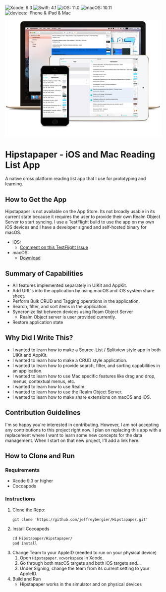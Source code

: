 ![Xcode: 9.3](https://img.shields.io/badge/Xcode-9.3-lightgrey.svg) ![Swift: 4.1](https://img.shields.io/badge/Swift-4.1-lightgrey.svg) ![iOS: 11.0](https://img.shields.io/badge/iOS-11.0-lightgrey.svg) ![macOS: 10.11](https://img.shields.io/badge/macOS-10.11-lightgrey.svg) ![devices: iPhone & iPad & Mac](https://img.shields.io/badge/devices-iPad%20%26%20iPhone%20%26%20Mac-lightgrey.svg)

![Hipstapaper Screenshots](/readme-screenshot.png)

# Hipstapaper - iOS and Mac Reading List App
A native cross platform reading list app that I use for prototyping and learning.

## How to Get the App
Hipstapaper is not available on the App Store. Its not broadly usable in its current state because it requires the user to provide their own Realm Object Server to start syncing. I use a TestFlight build to use the app on my own iOS devices and I have a developer signed and self-hosted binary for macOS.
- iOS:
    - [Comment on this TestFlight Issue](/jeffreybergier/Hipstapaper/issues/1)
- macOS:
    - [Download](http://www.jeffburg.com/zzNotPortfolio/Hipstapaper/current/Hipstapaper.zip)

## Summary of Capabilities
- All features implemented separately in UIKit and AppKit.
- Add URL's into the application by using macOS and iOS system share sheet.
- Perform Bulk CRUD and Tagging operations in the application.
- Search, filter, and sort items in the application.
- Syncronize list between devices using Ream Object Server
    - Realm Object server is user provided currently.
- Restore application state

## Why Did I Write This?
- I wanted to learn how to make a Source-List / Splitview style app in both UIKit and AppKit.
- I wanted to learn how to make a CRUD style application.
- I wanted to learn how to provide search, filter, and sorting capabilities in an application.
- I wanted to learn how to use Mac specific features like drag and drop, menus, contextual menus, etc.
- I wanted to learn how to use Realm.
- I wanted to learn how to use the Realm Object Server.
- I wanted to learn how to make share extensions on macOS and iOS.

## Contribution Guidelines
I'm so happy you're interested in contributing. However, I am not accepting any contributions to this project right now. I plan on replacing this app with a replacement where I want to learn some new concepts for the data management. When I start on that new project, I'll add a link here.

## How to Clone and Run

### Requirements

- Xcode 9.3 or higher
- Cocoapods

### Instructions

1. Clone the Repo: 
    ```
    git clone 'https://github.com/jeffreybergier/Hipstapaper.git'
    ```
1. Install Cocoapods
    ```
    cd Hipstapaper/Hipstapaper/
    pod install
    ```
1. Change Team to your AppleID (needed to run on your physical device)
    1. Open `Hipstapaper.xcworkspace` in Xcode.
    1. Go through both macOS targets and both iOS targets and…
    1. Under Signing, change the team from its current setting to your AppleID.
1. Build and Run
    - Hipstapaper works in the simulator and on physical devices


